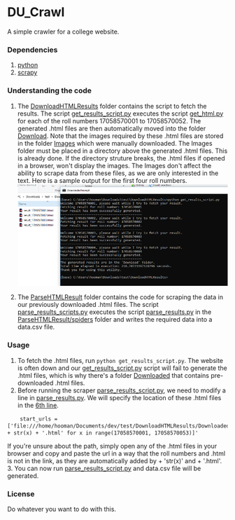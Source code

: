 # DU_Crawl
A simple crawler for a college website.

### Dependencies
1. [python](https://www.python.org/)
2. [scrapy](https://scrapy.org/)

### Understanding the code

1. The [DownloadHTMLResults](https://github.com/genericSpecimen/DU_Crawl/tree/master/DownloadHTMLResults) folder contains the script to fetch the results. The script [get_results_script.py](https://github.com/genericSpecimen/DU_Crawl/blob/master/DownloadHTMLResults/get_results_script.py) executes the script [get_html.py](https://github.com/genericSpecimen/DU_Crawl/blob/master/DownloadHTMLResults/get_html.py) for each of the roll numbers 17058570001 to 17058570052. The generated .html files are then automatically moved into the folder [Download](https://github.com/genericSpecimen/DU_Crawl/tree/master/DownloadHTMLResults/Download).
Note that the images required by these .html files are stored in the folder [Images](https://github.com/genericSpecimen/DU_Crawl/tree/master/DownloadHTMLResults/Images) which were manually downloaded. The Images folder must be placed in a directory above the generated .html files. This is already done. If the directory struture breaks, the .html files if opened in a browser, won't display the images. The Images don't affect the ability to scrape data from these files, as we are only interested in the text.
Here is a sample output for the first four roll numbers.
![.html files](https://github.com/genericSpecimen/DU_Crawl/blob/master/savehtml.PNG)

2. The [ParseHTMLResult](https://github.com/genericSpecimen/DU_Crawl/tree/master/ParseHTMLResult) folder contains the code for scraping the data in our previously downloaded .html files. The script [parse_results_scripts.py](https://github.com/genericSpecimen/DU_Crawl/blob/master/ParseHTMLResult/parse_results_script.py) executes the script [parse_results.py](https://github.com/genericSpecimen/DU_Crawl/tree/master/ParseHTMLResult/ParseHTMLResult/spiders) in the [ParseHTMLResult/spiders](https://github.com/genericSpecimen/DU_Crawl/tree/master/ParseHTMLResult/ParseHTMLResult/spiders) folder and writes the required data into a data.csv file.

### Usage
1. To fetch the .html files, run ```python get_results_script.py```. The website is often down and our [get_results_script.py](https://github.com/genericSpecimen/DU_Crawl/blob/master/DownloadHTMLResults/get_results_script.py) script will fail to generate the .html files, which is why there's a folder [Downloaded](https://github.com/genericSpecimen/DU_Crawl/tree/master/DownloadHTMLResults/Downloaded) that contains pre-downloaded .html files.
2. Before running the scraper [parse_results_script.py](https://github.com/genericSpecimen/DU_Crawl/blob/master/ParseHTMLResult/parse_results_script.py), we need to modify a line in [parse_results.py](https://github.com/genericSpecimen/DU_Crawl/blob/master/ParseHTMLResult/ParseHTMLResult/spiders/parse_results.py). We will specify the location of these .html files in the [6th line](https://github.com/genericSpecimen/DU_Crawl/blob/3c2ce47ae48deca10790498b2406cae1f8207ec5/ParseHTMLResult/ParseHTMLResult/spiders/parse_results.py#L6).
```
	start_urls = ['file:///home/hooman/Documents/dev/test/DownloadHTMLResults/Downloaded/result_' + str(x) + '.html' for x in range(17058570001, 17058570053)]'
```
If you're unsure about the path, simply open any of the .html files in your browser and copy and paste the url in a way that the roll numbers and .html is not in the link, as they are automatically added by + 'str(x)' and + '.html'.
3. You can now run [parse_results_script.py](https://github.com/genericSpecimen/DU_Crawl/blob/master/ParseHTMLResult/parse_results_script.py) and data.csv file will be generated. 

### License
Do whatever you want to do with this.
